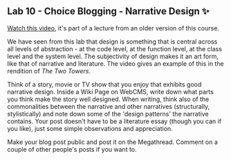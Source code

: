## Lab 10 - Choice Blogging - Narrative Design ✨

[Watch this video](https://youtu.be/uzO77dk5SRE?t=794), it's part of a lecture from an older version of this course. 

We have seen from this lab that design is something that is central across all levels of abstraction - at the code level, at the function level, at the class level and the system level. The subjectivity of design makes it an art form, like that of narrative and literature. The video gives an example of this in the rendition of *The Two Towers*.

Think of a story, movie or TV show that you enjoy that exhibits good narrative design. Inside a Wiki Page on WebCMS, write down what parts you think make the story well designed. When writing, think also of the commonalities between the narrative and other narratives (structurally, stylistically) and note down some of the 'design patterns' the narrative contains. Your post doesn't have to be a literature essay (though you can if you like), just some simple observations and appreciation.

Make your blog post public and post it on the Megathread. Comment on a couple of other people's posts if you want to.
